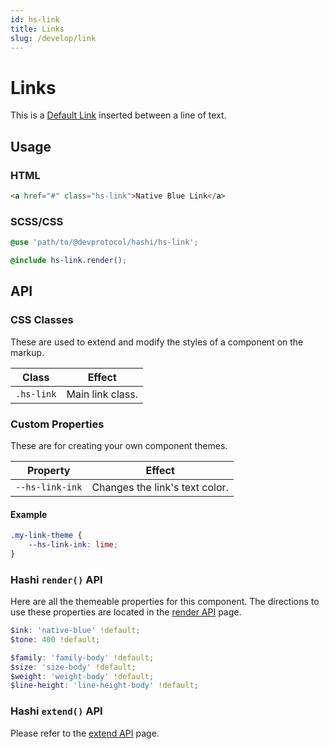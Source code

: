 ```yaml
---
id: hs-link
title: Links
slug: /develop/link
---
```


# Links
<div class="hs-component-preview">
    <div class="hs-component-preview__row">
        <span>This is a <a href="#" class="hs-link">Default Link</a> inserted between a line of text.</span>
    </div>
</div>

## Usage
### HTML
```html
<a href="#" class="hs-link">Native Blue Link</a>
```

### SCSS/CSS
```scss
@use 'path/to/@devprotocol/hashi/hs-link';

@include hs-link.render();
```

## API
### CSS Classes
These are used to extend and modify the styles of a component on the markup.

| Class      | Effect           |
|------------|------------------|
| `.hs-link` | Main link class. |

### Custom Properties
These are for creating your own component themes.

| Property        | Effect                         |
|-----------------|--------------------------------|
| `--hs-link-ink` | Changes the link's text color. |

#### Example
```scss
.my-link-theme {
    --hs-link-ink: lime;
}
```

### Hashi `render()` API
Here are all the themeable properties for this component. The directions to use these properties are located in the [render API](../hs-core/core-apis/Render.md) page.

```scss
$ink: 'native-blue' !default;
$tone: 400 !default;

$family: 'family-body' !default;
$size: 'size-body' !default;
$weight: 'weight-body' !default;
$line-height: 'line-height-body' !default;
```

### Hashi `extend()` API
Please refer to the [extend API](../hs-core/core-apis/Extend.md) page.